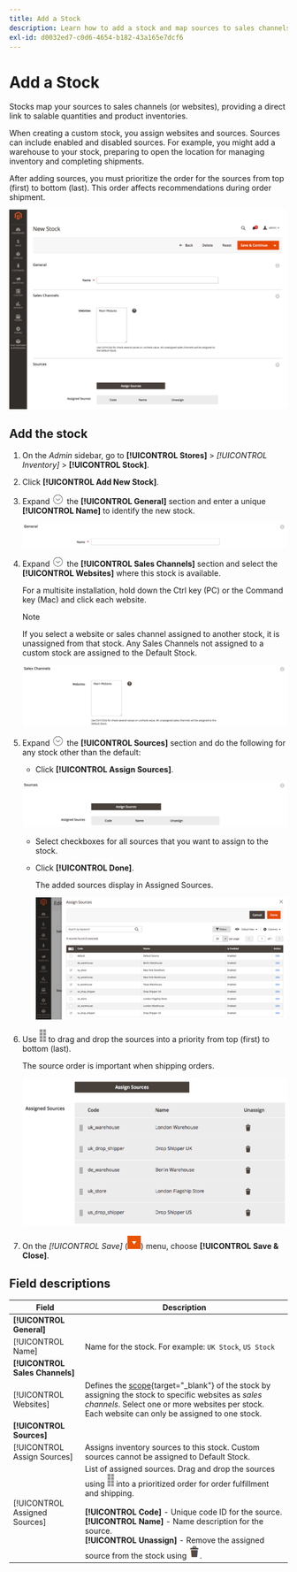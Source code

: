 ```yaml
---
title: Add a Stock
description: Learn how to add a stock and map sources to sales channels (websites), providing a direct link to salable quantities and product inventories.
exl-id: d0032ed7-c0d6-4654-b182-43a165e7dcf6
---
```

# Add a Stock

Stocks map your sources to sales channels (or websites), providing a direct link to salable quantities and product inventories.

When creating a custom stock, you assign websites and sources. Sources can include enabled and disabled sources. For example, you might add a warehouse to your stock, preparing to open the location for managing inventory and completing shipments.

After adding sources, you must prioritize the order for the sources from top (first) to bottom (last). This order affects recommendations during order shipment.

![New Stock](assets/inventory-stock-new.png)

## Add the stock

1. On the _Admin_ sidebar, go to **[!UICONTROL Stores]** > _[!UICONTROL Inventory]_ > **[!UICONTROL Stock]**.

1. Click **[!UICONTROL Add New Stock]**.

1. Expand ![Expansion selector](../assets/icon-display-expand.png) the **[!UICONTROL General]** section and enter a unique **[!UICONTROL Name]** to identify the new stock.

   ![General stock options](assets/inventory-stock-general.png)

1. Expand ![Expansion selector](../assets/icon-display-expand.png) the **[!UICONTROL Sales Channels]** section and select the **[!UICONTROL Websites]** where this stock is available.

   For a multisite installation, hold down the Ctrl key (PC) or the Command key (Mac) and click each website.

   >[!NOTE]
   >
   >If you select a website or sales channel assigned to another stock, it is unassigned from that stock. Any Sales Channels not assigned to a custom stock are assigned to the Default Stock.

   ![Sales Channels options for  stocks](assets/inventory-sales-channel.png)

1. Expand ![Expansion selector](../assets/icon-display-expand.png) the **[!UICONTROL Sources]** section and do the following for any stock other than the default:

    - Click **[!UICONTROL Assign Sources]**.

    ![Assigned Sources](assets/inventory-stock-sources.png)

    - Select checkboxes for all sources that you want to assign to the stock.

    - Click **[!UICONTROL Done]**.

      The added sources display in Assigned Sources.

      ![Assign Sources to Stock](assets/inventory-assign-sources.png)

1. Use ![Sort icon](assets/icon-sort.png) to drag and drop the sources into a priority from top (first) to bottom (last).

   The source order is important when shipping orders.

   ![Assigned Sources Example](assets/inventory-stock-priority-after.png)

1. On the _[!UICONTROL Save]_ (![Menu arrow](../assets/icon-menu-down-arrow-red.png)) menu, choose **[!UICONTROL Save & Close]**.

## Field descriptions

|Field|Description|
|--|--|
|**[!UICONTROL General]**| |
|[!UICONTROL Name]|Name for the stock. For example: `UK Stock`, `US Stock`|
|**[!UICONTROL Sales Channels]**| |
|[!UICONTROL Websites]|Defines the [scope](../getting-started/websites-stores-views.md#scope-settings){target="_blank"} of the stock by assigning the stock to specific websites as _sales channels_. Select one or more websites per stock. Each website can only be assigned to one stock.|
|**[!UICONTROL Sources]**| |
|[!UICONTROL Assign Sources]|Assigns inventory sources to this stock. Custom sources cannot be assigned to Default Stock.|
|[!UICONTROL Assigned Sources]|List of assigned sources. Drag and drop the sources using ![Sort icon](assets/icon-sort.png) into a prioritized order for order fulfillment and shipping.<br/><br/>**[!UICONTROL Code]** - Unique code ID for the source.<br/>**[!UICONTROL Name]** - Name description for the source.<br/>**[!UICONTROL Unassign]** - Remove the assigned source from the stock using ![Trash icon](../assets/icon-delete-trashcan-solid.png).|
